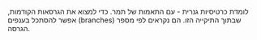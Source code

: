 לומדת כרטיסיות גנרית - עם התאמות של תמר.
כדי למצוא את הגרסאות הקודמות, אפשר להסתכל בענפים (branches)
שבתוך התיקייה הזו. הם נקראים לפי מספר הגרסה.  
 
